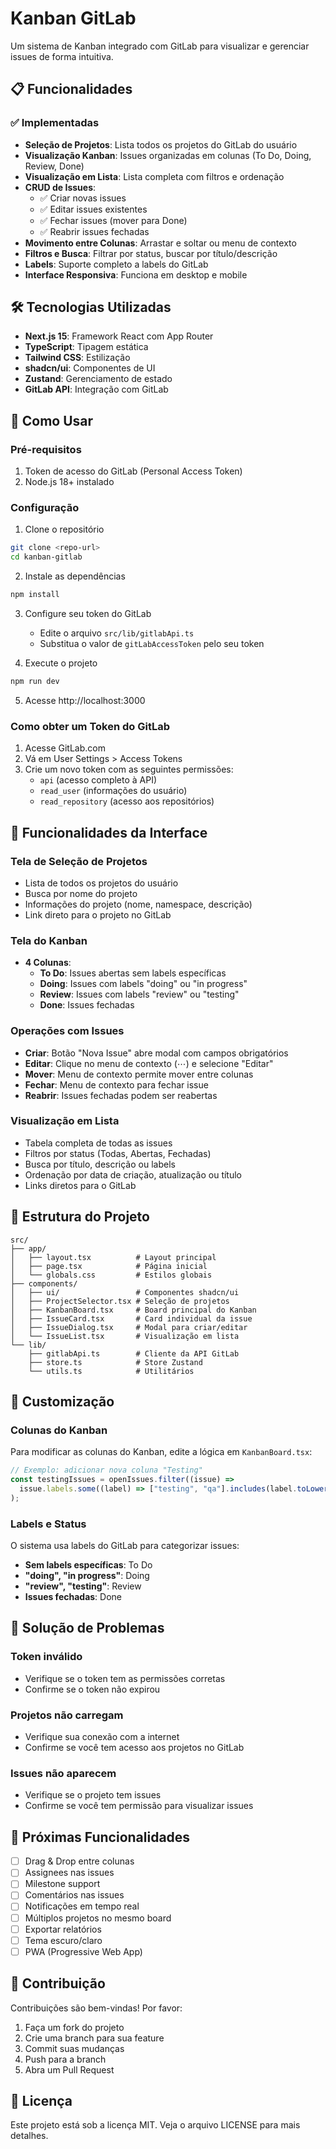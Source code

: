 # Kanban GitLab

Um sistema de Kanban integrado com GitLab para visualizar e gerenciar issues de forma intuitiva.

## 📋 Funcionalidades

### ✅ Implementadas

- **Seleção de Projetos**: Lista todos os projetos do GitLab do usuário
- **Visualização Kanban**: Issues organizadas em colunas (To Do, Doing, Review, Done)
- **Visualização em Lista**: Lista completa com filtros e ordenação
- **CRUD de Issues**:
  - ✅ Criar novas issues
  - ✅ Editar issues existentes
  - ✅ Fechar issues (mover para Done)
  - ✅ Reabrir issues fechadas
- **Movimento entre Colunas**: Arrastar e soltar ou menu de contexto
- **Filtros e Busca**: Filtrar por status, buscar por título/descrição
- **Labels**: Suporte completo a labels do GitLab
- **Interface Responsiva**: Funciona em desktop e mobile

## 🛠 Tecnologias Utilizadas

- **Next.js 15**: Framework React com App Router
- **TypeScript**: Tipagem estática
- **Tailwind CSS**: Estilização
- **shadcn/ui**: Componentes de UI
- **Zustand**: Gerenciamento de estado
- **GitLab API**: Integração com GitLab

## 🚀 Como Usar

### Pré-requisitos

1. Token de acesso do GitLab (Personal Access Token)
2. Node.js 18+ instalado

### Configuração

1. Clone o repositório

```bash
git clone <repo-url>
cd kanban-gitlab
```

2. Instale as dependências

```bash
npm install
```

3. Configure seu token do GitLab

   - Edite o arquivo `src/lib/gitlabApi.ts`
   - Substitua o valor de `gitLabAccessToken` pelo seu token

4. Execute o projeto

```bash
npm run dev
```

5. Acesse http://localhost:3000

### Como obter um Token do GitLab

1. Acesse GitLab.com
2. Vá em User Settings > Access Tokens
3. Crie um novo token com as seguintes permissões:
   - `api` (acesso completo à API)
   - `read_user` (informações do usuário)
   - `read_repository` (acesso aos repositórios)

## 📱 Funcionalidades da Interface

### Tela de Seleção de Projetos

- Lista de todos os projetos do usuário
- Busca por nome do projeto
- Informações do projeto (nome, namespace, descrição)
- Link direto para o projeto no GitLab

### Tela do Kanban

- **4 Colunas**:
  - **To Do**: Issues abertas sem labels específicas
  - **Doing**: Issues com labels "doing" ou "in progress"
  - **Review**: Issues com labels "review" ou "testing"
  - **Done**: Issues fechadas

### Operações com Issues

- **Criar**: Botão "Nova Issue" abre modal com campos obrigatórios
- **Editar**: Clique no menu de contexto (⋯) e selecione "Editar"
- **Mover**: Menu de contexto permite mover entre colunas
- **Fechar**: Menu de contexto para fechar issue
- **Reabrir**: Issues fechadas podem ser reabertas

### Visualização em Lista

- Tabela completa de todas as issues
- Filtros por status (Todas, Abertas, Fechadas)
- Busca por título, descrição ou labels
- Ordenação por data de criação, atualização ou título
- Links diretos para o GitLab

## 🔧 Estrutura do Projeto

```
src/
├── app/
│   ├── layout.tsx          # Layout principal
│   ├── page.tsx            # Página inicial
│   └── globals.css         # Estilos globais
├── components/
│   ├── ui/                 # Componentes shadcn/ui
│   ├── ProjectSelector.tsx # Seleção de projetos
│   ├── KanbanBoard.tsx     # Board principal do Kanban
│   ├── IssueCard.tsx       # Card individual da issue
│   ├── IssueDialog.tsx     # Modal para criar/editar
│   └── IssueList.tsx       # Visualização em lista
└── lib/
    ├── gitlabApi.ts        # Cliente da API GitLab
    ├── store.ts            # Store Zustand
    └── utils.ts            # Utilitários
```

## 🎨 Customização

### Colunas do Kanban

Para modificar as colunas do Kanban, edite a lógica em `KanbanBoard.tsx`:

```typescript
// Exemplo: adicionar nova coluna "Testing"
const testingIssues = openIssues.filter((issue) =>
  issue.labels.some((label) => ["testing", "qa"].includes(label.toLowerCase()))
);
```

### Labels e Status

O sistema usa labels do GitLab para categorizar issues:

- **Sem labels específicas**: To Do
- **"doing", "in progress"**: Doing
- **"review", "testing"**: Review
- **Issues fechadas**: Done

## 🐛 Solução de Problemas

### Token inválido

- Verifique se o token tem as permissões corretas
- Confirme se o token não expirou

### Projetos não carregam

- Verifique sua conexão com a internet
- Confirme se você tem acesso aos projetos no GitLab

### Issues não aparecem

- Verifique se o projeto tem issues
- Confirme se você tem permissão para visualizar issues

## 📝 Próximas Funcionalidades

- [ ] Drag & Drop entre colunas
- [ ] Assignees nas issues
- [ ] Milestone support
- [ ] Comentários nas issues
- [ ] Notificações em tempo real
- [ ] Múltiplos projetos no mesmo board
- [ ] Exportar relatórios
- [ ] Tema escuro/claro
- [ ] PWA (Progressive Web App)

## 🤝 Contribuição

Contribuições são bem-vindas! Por favor:

1. Faça um fork do projeto
2. Crie uma branch para sua feature
3. Commit suas mudanças
4. Push para a branch
5. Abra um Pull Request

## 📄 Licença

Este projeto está sob a licença MIT. Veja o arquivo LICENSE para mais detalhes.
